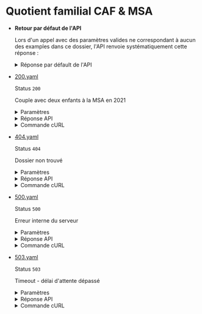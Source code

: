 # Quotient familial CAF & MSA
* __Retour par défaut de l'API__

  Lors d'un appel avec des paramètres valides ne correspondant à aucun des examples dans ce dossier, l'API renvoie systématiquement cette réponse :


  <details><summary>Réponse par défault de l'API</summary>
  <p>

  ```json
  {
    "allocataires": [
      {
        "nomNaissance": "JACQUES",
        "nomUsuel": "JACQUES",
        "prenoms": "JEAN-PIERRE THOMAS",
        "anneeDateDeNaissance": "2000",
        "moisDateDeNaissance": "01",
        "jourDateDeNaissance": "31",
        "sexe": "M"
      }
    ],
    "enfants": [
      {
        "nomNaissance": "JACQUES",
        "nomUsuel": "JACQUES",
        "prenoms": "JEAN-PIERRE THOMAS",
        "anneeDateDeNaissance": "2000",
        "moisDateDeNaissance": "01",
        "jourDateDeNaissance": "31",
        "sexe": "M"
      }
    ],
    "adresse": {
      "identite": "Monsieur JEAN JACQUES",
      "complementInformation": "dummy",
      "complementInformationGeographique": "dummy",
      "numeroLibelleVoie": "1 RUE DE LA GARE",
      "lieuDit": "dummy",
      "codePostalVille": "75002",
      "pays": "FRANCE"
    },
    "quotientFamilial": 1045,
    "annee": 2021,
    "mois": 6
  }
  ```

  </p>
  </details>

* [200.yaml](200.yaml)

  Status `200`

  Couple avec deux enfants à la MSA en 2021

  <details><summary>Paramètres</summary>
  <p>

  ```json
  {
    "codePaysLieuDeNaissance": "99100",
    "sexe": "M",
    "nomUsage": "JACQUES",
    "prenoms": [
      "JEAN-PIERRE",
      "THOMAS"
    ],
    "anneeDateDeNaissance": 2000,
    "moisDateDeNaissance": 1
  }
  ```

  </p>
  </details>

  <details><summary>Réponse API</summary>
  <p>

  ```json
  {
    "regime": "MSA",
    "allocataires": [
      {
        "nomNaissance": "JACQUES",
        "nomUsage": "JACQUES",
        "prenoms": "JEAN-PIERRE THOMAS",
        "anneeDateDeNaissance": "1937",
        "moisDateDeNaissance": "06",
        "jourDateDeNaissance": "27",
        "sexe": "M"
      }
    ],
    "enfants": [
      {
        "nomNaissance": "JACQUES",
        "nomUsage": "JACQUES",
        "prenoms": "TRISTAN HENRI",
        "anneeDateDeNaissance": "1970",
        "moisDateDeNaissance": "04",
        "jourDateDeNaissance": "20",
        "sexe": "M"
      }
    ],
    "adresse": {
      "identite": "Monsieur JEAN-PIERRE JACQUES",
      "complementInformation": null,
      "complementInformationGeographique": null,
      "numeroLibelleVoie": "1 RUE DE LA GARE",
      "lieuDit": null,
      "codePostalVille": "75002",
      "pays": "FRANCE"
    },
    "quotientFamilial": 1045,
    "annee": 2021,
    "mois": 6
  }
  ```

  </p>
  </details>

  <details><summary>Commande cURL</summary>
  <p>

  ```bash
  curl -H "X-Api-Key: $token" \
    -G -d 'codePaysLieuDeNaissance=99100' -d 'sexe=M' -d 'nomUsage=JACQUES' -d 'prenoms[]=JEAN-PIERRE' -d 'prenoms[]=THOMAS' -d 'anneeDateDeNaissance=2000' -d 'moisDateDeNaissance=1' \
    --url "https://staging.particulier.api.gouv.fr/api/v2/composition-familiale-v2"
  ```

  </p>
  </details>
* [404.yaml](404.yaml)

  Status `404`

  Dossier non trouvé

  <details><summary>Paramètres</summary>
  <p>

  ```json
  {
    "codePaysLieuDeNaissance": "99404",
    "sexe": "F"
  }
  ```

  </p>
  </details>

  <details><summary>Réponse API</summary>
  <p>

  ```json
  {
    "error": "not_found",
    "reason": "Dossier allocataire inexistant. Le document ne peut être édité.",
    "message": "Dossier allocataire inexistant. Le document ne peut être édité."
  }
  ```

  </p>
  </details>

  <details><summary>Commande cURL</summary>
  <p>

  ```bash
  curl -H "X-Api-Key: $token" \
    -G -d 'codePaysLieuDeNaissance=99404' -d 'sexe=F' \
    --url "https://staging.particulier.api.gouv.fr/api/v2/composition-familiale-v2"
  ```

  </p>
  </details>
* [500.yaml](500.yaml)

  Status `500`

  Erreur interne du serveur

  <details><summary>Paramètres</summary>
  <p>

  ```json
  {
    "codePaysLieuDeNaissance": "99500",
    "sexe": "F"
  }
  ```

  </p>
  </details>

  <details><summary>Réponse API</summary>
  <p>

  ```json
  {
    "error": "error",
    "reason": "Internal server error",
    "message": "Une erreur interne s'est produite, l'équipe a été prévenue."
  }
  ```

  </p>
  </details>

  <details><summary>Commande cURL</summary>
  <p>

  ```bash
  curl -H "X-Api-Key: $token" \
    -G -d 'codePaysLieuDeNaissance=99500' -d 'sexe=F' \
    --url "https://staging.particulier.api.gouv.fr/api/v2/composition-familiale-v2"
  ```

  </p>
  </details>
* [503.yaml](503.yaml)

  Status `503`

  Timeout - délai d'attente dépassé

  <details><summary>Paramètres</summary>
  <p>

  ```json
  {
    "codePaysLieuDeNaissance": "99503",
    "sexe": "F"
  }
  ```

  </p>
  </details>

  <details><summary>Réponse API</summary>
  <p>

  ```json
  {
    "error": "network_error",
    "reason": "timeout of 10000 ms exceeded",
    "message": "Une erreur est survenue lors de l'appel au fournisseur de donnée"
  }
  ```

  </p>
  </details>

  <details><summary>Commande cURL</summary>
  <p>

  ```bash
  curl -H "X-Api-Key: $token" \
    -G -d 'codePaysLieuDeNaissance=99503' -d 'sexe=F' \
    --url "https://staging.particulier.api.gouv.fr/api/v2/composition-familiale-v2"
  ```

  </p>
  </details>
